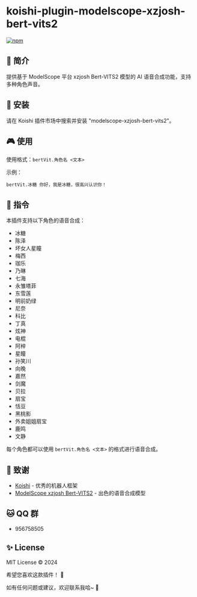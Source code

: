 # koishi-plugin-modelscope-xzjosh-bert-vits2

[![npm](https://img.shields.io/npm/v/koishi-plugin-modelscope-xzjosh-bert-vits2?style=flat-square)](https://www.npmjs.com/package/koishi-plugin-modelscope-xzjosh-bert-vits2)

## 🎐 简介

提供基于 ModelScope 平台 xzjosh Bert-VITS2 模型的 AI 语音合成功能，支持多种角色声音。

## 🎉 安装

请在 Koishi 插件市场中搜索并安装 "modelscope-xzjosh-bert-vits2"。

## 🎮 使用

使用格式：`bertVit.角色名 <文本>`

示例：
```
bertVit.冰糖 你好，我是冰糖，很高兴认识你！
```

## 🌼 指令

本插件支持以下角色的语音合成：

- 冰糖
- 陈泽
- 坏女人星瞳
- 梅西
- 珈乐
- 乃琳
- 七海
- 永雏塔菲
- 东雪莲
- 明前奶绿
- 尼奈
- 科比
- 丁真
- 炫神
- 电棍
- 阿梓
- 星瞳
- 孙笑川
- 向晚
- 嘉然
- 剑魔
- 贝拉
- 扇宝
- 恬豆
- 黑桃影
- 外卖姐姐扇宝
- 鹿鸣
- 文静

每个角色都可以使用 `bertVit.角色名 <文本>` 的格式进行语音合成。

## 🙏 致谢

* [Koishi](https://koishi.chat/) - 优秀的机器人框架
* [ModelScope xzjosh Bert-VITS2](https://www.modelscope.cn/studios/xzjosh/Bert-VITS2) - 出色的语音合成模型

## 🐱 QQ 群

- 956758505

## ✨ License

MIT License © 2024

希望您喜欢这款插件！ 💫

如有任何问题或建议，欢迎联系我哈~ 🎈

